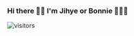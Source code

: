 ### Hi there 👋🏻 I'm Jihye or Bonnie 👩🏻‍💻
![visitors](https://visitor-badge.glitch.me/badge?page_id=page.id)
<!--
**bonniekang/bonniekang** is a ✨ _special_ ✨ repository because its `README.md` (this file) appears on your GitHub profile.

Here are some ideas to get you started:

- 🔭 I’m currently working on ...
- 🌱 I’m currently learning React & Redux 
- 👯 I’m looking to collaborate on ...
- 🤔 I’m looking for help with ...
- 💬 Ask me about ...
- 📫 How to reach me: jihye59kang@gmail.com
- 😄 Pronouns: ...
- ⚡ Fun fact: ...
-->
